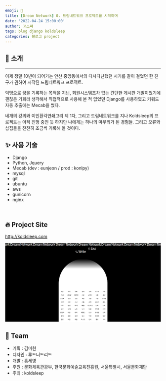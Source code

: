 ```yaml
---
emoji: 💮
title: [Dream Network] 0. 드림네트워크 프로젝트를 시작하며
date: '2022-04-24 15:00:00'
author: 꼬스쨔
tags: blog django koldsleep
categories: 블로그 project
---
```


## 👋 소개

<hr />
이제 정말 10년이 되어가는 안산 중앙동에서의 다사다난했던 시기를 같이 걸었던 한 친구가 권하여 시작된 드림네트워크 프로젝트.

익명으로 꿈을 기록하는 목적을 지닌, 회원시스템조차 없는 간단한 게시판 개발이었기에 괜찮은 기회라 생각해서 직접적으로 사용해 본 적 없었던 Django를 사용하였고 키워드 자동 추출에는 Mecab을 썼다.

네개의 강의와 이인환각연쇄고리 제 1차, 그리고 드림네트워크를 지나 Koldsleep의 프로젝트는 아직 진행 중인 듯 하지만 나에게는 하나의 마무리가 된 경험들. 그리고 오류와 삽집들을 천천히 조금씩 기록해 볼 것이다.

## ✨ 사용 기술

- Django
- Python, Jquery
- Mecab (dev : eunjeon / prod : konlpy)
- mysql
- git
- ubuntu
- aws
- gunicorn
- nginx

​

## 🔥 Project Site

http://koldsleep.com

​![Dream Network](./blog.png)

## 🎹 Team

- 기획 : 김미현
- 디자인 : 루드너드리드
- 개발 : 홍세영
- 후원 : 문화체육관광부, 한국문화예술교육진흥원, 서울특별시, 서울문화재단
- 주최 : koldsleep

```toc

```
